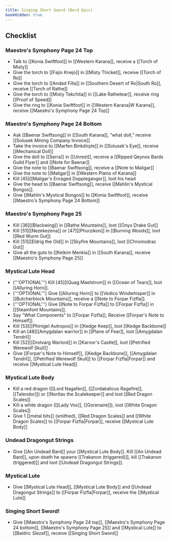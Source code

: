 ```yaml
---
title: Singing Short Sword (Bard Epic)
bookHidden: true
---
```

## Checklist

### Maestro's Symphony Page 24 Top

- Talk to [[Konia Swiftfoot]] in [[Western Karana]], receive a [[Torch of Misty]]
- Give the torch to [[Fajio Knejo]] in [[Misty Thicket]], receive [[Torch of Ro]]
- Give the torch to [[Andad Filla]] in [[Southern Desert of Ro|South Ro]], receive [[Torch of Rathe]]
- Give the torch to [[Misty Tekchita]] in [[Lake Rathetear]], receive ring [[Proof of Speed]]
- Give the ring to [[Konia Swiftfoot]] in [[Western Karana|W Karana]], receive [[Maestro's Symphony Page 24 Top]] 

### Maestro's Symphony Page 24 Bottom
- Ask [[Baenar Swiftsong]] in [[South Karana]], “what doll,” receive [[Solusek Mining Company Invoice]]
- Take the invoice to [[Marfen Binkdirple]] in [[Solusek's Eye]], receive [[Mechanical Doll]]
- Give the doll to [[Serra]] in [[Unrest]], receive a [[Ripped Qeynos Bards Guild Flyer]] and [[Note for Baenar]]
- Give the note to [[Baenar Swiftsong]], receive a [[Note to Maligar]]
- Give the note to [[Maligar]] in [[Western Plains of Karana]]
- Kill [45][[Maligar's Enraged Doppleganger]], loot his head
- Give the head to [[Baenar Swiftsong]], receive [[Mahlin's Mystical Bongos]].
- Give [[Mahlin's Mystical Bongos]] to [[Konia Swiftfoot]], receive [[Maestro's Symphony Page 24 Bottom]]

### Maestro's Symphony Page 25
- Kill [36][[Blackwing]] in [[Rathe Mountains]], loot [[Onyx Drake Gut]]
- Kill [51][[Nezekezena]] or [47][[Phurzikon]] in [[Burning Woods]], loot [[Red Wurm Gut]]
- Kill [51][[Eldrig the Old]] in [[Skyfire Mountains]], loot [[Chromodrac Gut]]
- Give all the guts to [[Kelkim Menkia]] in [[South Karana]], receive [[Maestro's Symphony Page 25]]

### Mystical Lute Head
- ('''OPTIONAL''') Kill [45][[Quag Maelstrom]] in [[Ocean of Tears]], loot [[Alluring Horn]].
- ('''OPTIONAL''') Give [[Alluring Horn]] to [[Vedico Windwhisper]] in [[Butcherblock Mountains]], receive a [[Note to Forpar Fizfla]].
- ('''OPTIONAL''') Give [[Note to Forpar Fizfla]] to [[Forpar Fizfla]] in [[Steamfont Mountains]].
- Say "What Components" to [[Forpar Fizfla]], Receive [[Forpar's Note to Himself]].
- Kill [53][[Phinigel Autropos]] in [[Kedge Keep]], loot [[Kedge Backbone]]
- Kill an [48][[Amygdalan warrior]] in [[Plane of Fear]], loot [[Amygdalan Tendril]]
- Kill [52][[Drolvarg Warlord]] in [[Karnor's Castle]], loot [[Petrified Werewolf Skull]]
- Give [[Forpar's Note to Himself]], [[Kedge Backbone]], [[Amygdalan Tendril]], [[Petrified Werewolf Skull]] to [[Forpar Fizfla|Forpar]] and receive [[Mystical Lute Head]]

### Mystical Lute Body
- Kill a red dragon ([[Lord Nagafen]], [[Zordakalicus Ragefire]], [[Talendor]]) or  [[Nortlav the Scalekeeper]] and loot [[Red Dragon Scales]]
- Kill a white dragon ([[Lady Vox]], [[Gorenaire]]), loot [[White Dragon Scales]]
- Give 1 [[metal bits]] (smithed), [[Red Dragon Scales]] and [[White Dragon Scales]] to [[Forpar Fizfla|Forpar]], receive [[Mystical Lute Body]]

### Undead Dragongut Strings
- Give [[An Undead Bard]] your [[Mystical Lute Body]]. Kill [[An Undead Bard]], upon death he spawns [[Trakanon (triggered)]], kill [[Trakanon (triggered)]] and loot [[Undead Dragongut Strings]].

### Mystical Lute
- Give [[Mystical Lute Head]], [[Mystical Lute Body]] and [[Undead Dragongut Strings]] to [[Forpar Fizfla|Forpar]], receive the [[Mystical Lute]]

### Singing Short Sword!
- Give [[Maestro's Symphony Page 24 top]], [[Maestro's Symphony Page 24 bottom]], [[Maestro's Symphony Page 25]] and [[Mystical Lute]] to [[Baldric Slezaf]], receive [[Singing Short Sword]]